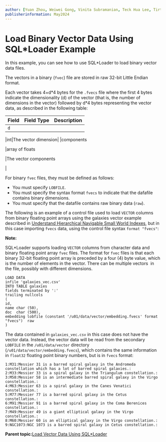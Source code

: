 ```yaml
---
author: [Yuan Zhou, Weiwei Gong, Vinita Subramanian, Teck Hua Lee, Tirthankar Lahiri, Shasank Chavan, Sebastian DeLaHoz, Roger Ford, Rohan Aggarwal, Mark Hornick, Malavika S P, Harichandan Roy, George Krupka, Doug Hood, Dinesh Das, David Jiang, Boriana Milenova, Bonnie Xia, Aurosish Mishra, Angela Amor, Agnivo Saha, Aleksandra Czarlinska, Ramya P, Usha Krishnamurthy, Tulika Das, Suresh Rajan, Sarika Surampudi, Sarah Hirschfeld, Prakash Jashnani, Jody Glover, Jessica True, Mamata Basapur, Maitreyee Chaliha, Gunjan Jain, Frederick Kush, Douglas Williams, Binika Kumar, Jean-Francois Verrier, douglas.williams, jean-francois.verrier, prakash.jashnani]
publisherinformation: May2024
---
```


# Load Binary Vector Data Using SQL\*Loader Example

In this example, you can see how to use SQL\*Loader to load binary vector data files.

The vectors in a binary \(`fvec`\) file are stored in raw 32-bit Little Endian format.

Each vector takes 4+d\*4 bytes for the `.fvecs` file where the first 4 bytes indicate the dimensionality \(d\) of the vector \(that is, the number of dimensions in the vector\) followed by d\*4 bytes representing the vector data, as described in the following table:

|Field|Field Type|Description|
|-----|----------|-----------|
|`d`

|int|The vector dimension|
|components

|array of floats

|The vector components

|

For binary `fvec` files, they must be defined as follows:

-   You must specify `LOBFILE`.
-   You must specify the syntax format `fvecs` to indicate that the dafafile contains binary dimensions.
-   You must specify that the datafile contains raw binary data \(`raw`\).

The following is an example of a control file used to load `VECTOR` columns from binary floating point arrays using the galaxies vector example described in [Understand Hierarchical Navigable Small World Indexes](olink:VECSE-GUID-23E74FFC-B6A5-4374-9813-F2634AC43410), but in this case importing `fvecs` data, using the control file syntax `format "fvecs"`:

**Note:**

SQL\*Loader supports loading `VECTOR` columns from character data and binary floating point array `fvec` files. The format for `fvec` files is that each binary 32-bit floating point array is preceded by a four \(4\) byte value, which is the number of elements in the vector. There can be multiple vectors  in the file, possibly with different dimensions.

```
LOAD DATA
infile 'galaxies_vec.csv'
INTO TABLE galaxies
fields terminated by ':'
trailing nullcols
(
id,
name char (50),
doc  char (500),
embedding lobfile (constant '/u01/data/vector/embedding.fvecs' format "fvecs")  raw
)
```

The data contained in `galaxies_vec.csv` in this case does not have the vector data. Instead, the vector data will be read from the secondary `LOBFILE` in the `/u01/data/vector` directory \(`/u01/data/vector/embedding.fvecs`\), which contains the same information in `float32` floating point binary numbers, but is in `fvecs` format:

```
1:M31:Messier 31 is a barred spiral galaxy in the Andromeda constellation which has a lot of barred spiral galaxies.:
2:M33:Messier 33 is a spiral galaxy in the Triangulum constellation.:
3:M58:Messier 58 is an intermediate barred spiral galaxy in the Virgo constellation.:
4:M63:Messier 63 is a spiral galaxy in the Canes Venatici constellation.:
5:M77:Messier 77 is a barred spiral galaxy in the Cetus constellation.:
6:M91:Messier 91 is a barred spiral galaxy in the Coma Berenices constellation.:
7:M49:Messier 49 is a giant elliptical galaxy in the Virgo constellation.:
8:M60:Messier 60 is an elliptical galaxy in the Virgo constellation.:
9:NGC1073:NGC 1073 is a barred spiral galaxy in Cetus constellation.:

```

**Parent topic:**[Load Vector Data Using SQL\*Loader](GUID-FA5E79A3-B750-49C1-803E-9609CBDF7B91.md)

